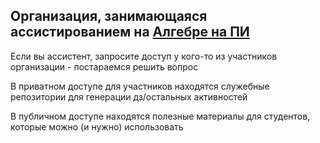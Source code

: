 ## Организация, занимающаяся ассистированием на [Алгебре на ПИ](http://wiki.cs.hse.ru/%D0%90%D0%BB%D0%B3%D0%B5%D0%B1%D1%80%D0%B0_2021/2022_%D0%9F%D0%98)
Если вы ассистент, запросите доступ у кого-то из участников организации - постараемся решить вопрос  

В приватном доступе для участников находятся служебные репозитории для генерации дз/остальных активностей  

В публичном доступе находятся полезные материалы для студентов, которые можно (и нужно) использовать


<!--

**Here are some ideas to get you started:**

🙋‍♀️ A short introduction - what is your organization all about?
🌈 Contribution guidelines - how can the community get involved?
👩‍💻 Useful resources - where can the community find your docs? Is there anything else the community should know?
🍿 Fun facts - what does your team eat for breakfast?
🧙 Remember, you can do mighty things with the power of [Markdown](https://docs.github.com/github/writing-on-github/getting-started-with-writing-and-formatting-on-github/basic-writing-and-formatting-syntax)
-->
